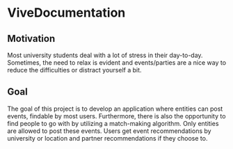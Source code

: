 # ViveDocumentation  
## Motivation  
  Most university students deal with a lot of stress in their day-to-day. Sometimes, the need to relax is evident and events/parties are a nice way to reduce the difficulties or distract yourself a bit.

## Goal  
  The goal of this project is to develop an application where entities can post events, findable by most users. Furthermore, there is also the opportunity to find people to go with by utilizing a match-making algorithm. Only entities are allowed to post these events. Users get event recommendations by university or location and partner recommendations if they choose to.


